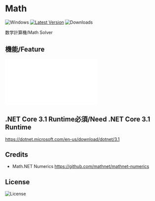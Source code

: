 # Math
![Windows](https://img.shields.io/badge/-Windows-0078D6.svg?logo=windows&style=plastic&label=)
[![Latest Version](https://img.shields.io/github/v/release/nfmcpwr/Math?style=plastic)](https://github.com/nfmcpwr/Math/releases)
![Downloads](https://img.shields.io/github/downloads/nfmcpwr/Math/total?color=green&style=plastic)<br>

数学計算機/Math Solver

## 機能/Feature
![Feature List](docs/features.md)
    
## .NET Core 3.1 Runtime必須/Need .NET Core 3.1 Runtime
https://dotnet.microsoft.com/en-us/download/dotnet/3.1

## Credits
 - Math.NET Numerics
https://github.com/mathnet/mathnet-numerics

## License
![License](/LICENSE)
